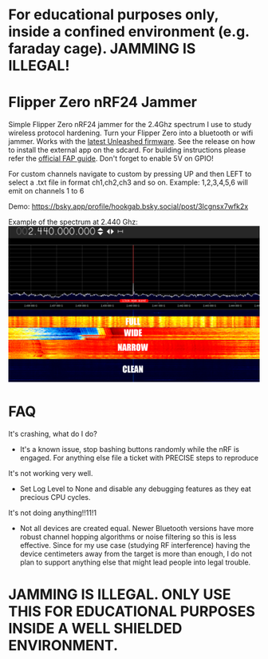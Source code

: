 # For educational purposes only, inside a confined environment (e.g. faraday cage). JAMMING IS ILLEGAL!

# Flipper Zero nRF24 Jammer
Simple Flipper Zero nRF24 jammer for the 2.4Ghz spectrum I use to study wireless protocol hardening. Turn your Flipper Zero into a bluetooth or wifi jammer. Works with the [latest Unleashed firmware](https://github.com/Eng1n33r/flipperzero-firmware). See the release on how to install the external app on the sdcard. For building instructions please refer the [official FAP guide](https://github.com/Eng1n33r/flipperzero-firmware/blob/dev/documentation/AppsOnSDCard.md). Don't forget to enable 5V on GPIO!

For custom channels navigate to custom by pressing UP and then LEFT to select a .txt file in format ch1,ch2,ch3 and so on. 
Example:
1,2,3,4,5,6 will emit on channels 1 to 6

Demo:
https://bsky.app/profile/hookgab.bsky.social/post/3lcgnsx7wfk2x

Example of the spectrum at 2.440 Ghz:
![spectrum](img/spectrum.png)

# FAQ
It's crashing, what do I do?
* It's a known issue, stop bashing buttons randomly while the nRF is engaged. For anything else file a ticket with PRECISE steps to reproduce
  
It's not working very well.
* Set Log Level to None and disable any debugging features as they eat precious CPU cycles.
  
It's not doing anything!!11!1
* Not all devices are created equal. Newer Bluetooth versions have more robust channel hopping algorithms or noise filtering so this is less effective. Since for my use case (studying RF interference) having the device centimeters away from the target is more than enough, I do not plan to support anything else that might lead people into legal trouble.

# JAMMING IS ILLEGAL. ONLY USE THIS FOR EDUCATIONAL PURPOSES INSIDE A WELL SHIELDED ENVIRONMENT.
